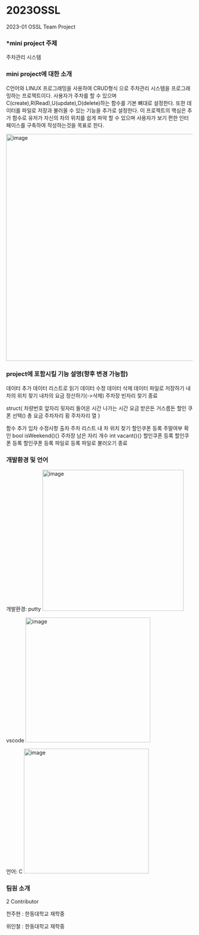 # 2023OSSL
2023-01 OSSL Team Project

### *mini project 주제
주차관리 시스템 

### mini project에 대한 소개
C언어와 LINUX 프로그래밍을 사용하여 CRUD형식 으로 주차관리 시스템을 프로그래밍하는 프로젝트이다. 
사용자가 주차를 할 수 있으며 C(create),R(Read),U(update),D(delete)하는 함수를 기본 뼈대로 설정한다. 
또한 데이터를 파일로 저장과 불러올 수 있는 기능을 추가로 설정한다. 
이 프로젝트의 핵심은 추가 함수로 유저가 자신의 차의 위치를 쉽게 파악 할 수 있으며 사용자가 보기 편한 인터페이스를 구축하여 작성하는것을 목표로 한다. 

<img width="613" alt="image" src="https://github.com/millejuice/ParkingLot/assets/109461985/41b8e1a2-21ca-4ca0-a523-c5540846c1ef">

### project에 포함시킬 기능 설명(향후 변경 가능함)

데이터 추가
데이터 리스트로 읽기
데이터 수정
데이터 삭제
데이터 파일로 저장하기
내차의 위치 찾기
내차의 요금 정산하기(->삭제)
주차장 빈자리 찾기
종료

struct{
차량번호 앞자리
뒷자리
들어온 시간
나가는 시간
요금
받은돈 
거스름돈
할인 쿠폰 선택()
총 요금
주차자리 횡
주차자리 열
}

함수 추가
입차
수정사항
출차
주차 리스트
내 차 위치 찾기
할인쿠폰 등록
주말여부 확인
bool isWeekend(){}
주차장 남은 자리 개수
int vacant(){}
할인쿠폰 등록
할인쿠폰 등록
할인쿠폰 등록
파일로 등록
파일로 불러오기
종료

### 개발환경 및 언어
개발환경: 
putty 
<img width="381" alt="image" src="https://github.com/millejuice/ParkingLot/assets/109461985/79d8b67e-0ef1-40af-84de-cb88c5eec1b0">

vscode
<img width="337" alt="image" src="https://github.com/millejuice/ParkingLot/assets/109461985/7b93fe61-bee7-40fc-b02c-e1110812ceaa">

언어: C
<img width="337" alt="image" src="https://github.com/millejuice/ParkingLot/assets/109461985/04f0eb77-7d54-4762-a0f6-6c07e33db26d">


### 팀원 소개
2 Contributor

천주현 : 한동대학교 재학중

위인철 : 한동대학교 재학중
